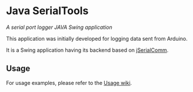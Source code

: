 # Java SerialTools

_A serial port logger JAVA Swing application_

This application was initially developed for logging data sent from Arduino.

It is a Swing application having its backend based on [jSerialComm](https://github.com/Fazecast/jSerialComm).

## Usage

For usage examples, please refer to the [Usage wiki](https://www.thingsconnected.io/java-serial-tools).
